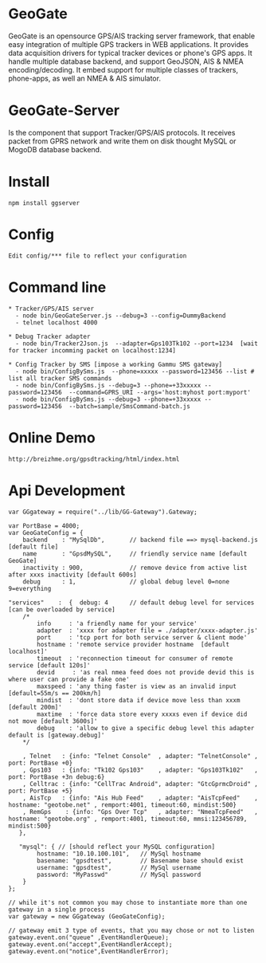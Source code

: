 GeoGate
========

GeoGate is an opensource GPS/AIS tracking server framework, that enable easy
integration of multiple GPS trackers in WEB applications. It provides data
acquisition drivers for typical tracker devices or phone's GPS apps.
It handle multiple database backend, and support GeoJSON, AIS & NMEA encoding/decoding.
It embed support for multiple classes of trackers, phone-apps, as well an NMEA & AIS simulator.

GeoGate-Server
==============

Is the component that support Tracker/GPS/AIS protocols. It receives packet from GPRS network
and write them on disk thought MySQL or MogoDB database backend.


Install
=======

    npm install ggserver

Config
=======
    Edit config/*** file to reflect your configuration

Command line
============
    * Tracker/GPS/AIS server
      - node bin/GeoGateServer.js --debug=3 --config=DummyBackend
      - telnet localhost 4000

    * Debug Tracker adapter
      - node bin/Tracker2Json.js  --adapter=Gps103Tk102 --port=1234  [wait for tracker incomming packet on localhost:1234]

    * Config Tracker by SMS [impose a working Gammu SMS gateway]
      - node bin/ConfigBySms.js  --phone=xxxxx --password=123456 --list # list all tracker SMS commands
      - node bin/ConfigBySms.js --debug=3 --phone=+33xxxxx --password=123456  --command=GPRS_URI --args='host:myhost port:myport'
      - node bin/ConfigBySms.js --debug=3 --phone=+33xxxxx --password=123456  --batch=sample/SmsCommand-batch.js

Online Demo
============
    http://breizhme.org/gpsdtracking/html/index.html

Api Development
===============
    var GGgateway = require("../lib/GG-Gateway").Gateway;

    var PortBase = 4000;
    var GeoGateConfig = {
        backend    : "MySqlDb",       // backend file ==> mysql-backend.js [default file]
        name       : "GpsdMySQL",     // friendly service name [default GeoGate]
        inactivity : 900,             // remove device from active list after xxxs inactivity [default 600s]
        debug      : 1,               // global debug level 0=none 9=everything

    "services"    :  {  debug: 4      // default debug level for services [can be overloaded by service]
        /*
            info     : 'a friendly name for your service'
            adapter  : 'xxxx for adapter file = ./adapter/xxxx-adapter.js'
            port     : 'tcp port for both service server & client mode'
            hostname : 'remote service provider hostname  [default localhost]'
            timeout  : 'reconnection timeout for consumer of remote service [default 120s]'
            devid     : 'as real nmea feed does not provide devid this is where user can provide a fake one'
            maxspeed : 'any thing faster is view as an invalid input [default=55m/s == 200km/h]
            mindist  : 'dont store data if device move less than xxxm [default 200m]'
            maxtime  : 'force data store every xxxxs even if device did not move [default 3600s]'
            debug    : 'allow to give a specific debug level this adapter default is [gateway.debug]'
        */

        , Telnet   : {info: "Telnet Console"  , adapter: "TelnetConsole" , port: PortBase +0}
        , Gps103   : {info: "Tk102 Gps103"    , adapter: "Gps103Tk102"   , port: PortBase +3n debug:6}
        , Celltrac : {info: "CellTrac Android", adapter: "GtcGprmcDroid" , port: PortBase +5}
        , AisTcp   : {info: "Ais Hub Feed"    , adapter: "AisTcpFeed"    , hostname: "geotobe.net" , remport:4001, timeout:60, mindist:500}
        , RemGps    : {info: "Gps Over Tcp"   , adapter: "NmeaTcpFeed"   , hostname: "geotobe.org" , remport:4001, timeout:60, mmsi:123456789, mindist:500}
       },

       "mysql": { // [should reflect your MySQL configuration]
            hostname: "10.10.100.101",   // MySql hostname
            basename: "gpsdtest",        // Basename base should exist
            username: "gpsdtest",        // MySql username
            password: "MyPasswd"         // MySql password
        }
    };

    // while it's not common you may chose to instantiate more than one gateway in a single process
    var gateway = new GGgateway (GeoGateConfig);

    // gateway emit 3 type of events, that you may chose or not to listen
    gateway.event.on("queue" ,EventHandlerQueue);
    gateway.event.on("accept",EventHandlerAccept);
    gateway.event.on("notice",EventHandlerError);